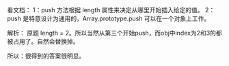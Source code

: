 看文档：
1：push 方法根据 length 属性来决定从哪里开始插入给定的值。
2：push 是特意设计为通用的，Array.prototype.push 可以在一个对象上工作。

解析：
原题 length = 2。所以当然从第三个开始push，而obj中index为2和3的都被占用了。自然会替换掉。

所以：很得到的答案很明显。